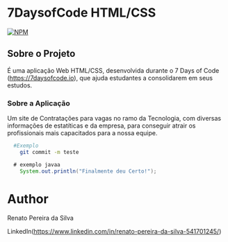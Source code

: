 # 7DaysofCode HTML/CSS
[![NPM](https://img.shields.io/github/license/Renatouhu/7DaysofCode-HMTL-CSS)](https://github.com/Renatouhu/7DaysofCode-HMTL-CSS/blob/master/LICENSE)
## Sobre o Projeto

É uma aplicação Web HTML/CSS, desenvolvida durante o 7 Days of Code (https://7daysofcode.io), que ajuda estudantes a consolidarem em seus estudos.

### Sobre a Aplicação
Um site de Contratações para vagas no ramo da Tecnologia, com diversas informações de estatíticas e da empresa, para conseguir atrair 
os profissionais mais capacitados para a nossa equipe.

```bash 
  #Exemplo
    git commit -m teste
```

```java 
  # exemplo javaa
    System.out.println("Finalmente deu Certo!");
```


# Author
Renato Pereira da Silva

LinkedIn(https://www.linkedin.com/in/renato-pereira-da-silva-541701245/)